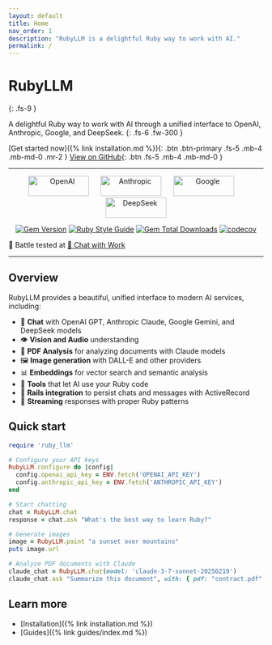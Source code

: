 ```yaml
---
layout: default
title: Home
nav_order: 1
description: "RubyLLM is a delightful Ruby way to work with AI."
permalink: /
---
```


# RubyLLM
{: .fs-9 }

A delightful Ruby way to work with AI through a unified interface to OpenAI, Anthropic, Google, and DeepSeek.
{: .fs-6 .fw-300 }

[Get started now]({% link installation.md %}){: .btn .btn-primary .fs-5 .mb-4 .mb-md-0 .mr-2 }
[View on GitHub](https://github.com/crmne/ruby_llm){: .btn .fs-5 .mb-4 .mb-md-0 }

---
<p align="center">
  <img src="https://upload.wikimedia.org/wikipedia/commons/4/4d/OpenAI_Logo.svg" alt="OpenAI" height="40" width="120">
  &nbsp;&nbsp;&nbsp;&nbsp;
  <img src="https://upload.wikimedia.org/wikipedia/commons/7/78/Anthropic_logo.svg" alt="Anthropic" height="40" width="120">
  &nbsp;&nbsp;&nbsp;&nbsp;
  <img src="https://upload.wikimedia.org/wikipedia/commons/8/8a/Google_Gemini_logo.svg" alt="Google" height="40" width="120">
  &nbsp;&nbsp;&nbsp;&nbsp;
  <img src="https://upload.wikimedia.org/wikipedia/commons/e/ec/DeepSeek_logo.svg" alt="DeepSeek" height="40" width="120">
</p>

<p align="center">
  <a href="https://badge.fury.io/rb/ruby_llm"><img src="https://badge.fury.io/rb/ruby_llm.svg" alt="Gem Version" /></a>
  <a href="https://github.com/testdouble/standard"><img src="https://img.shields.io/badge/code_style-standard-brightgreen.svg" alt="Ruby Style Guide" /></a>
  <a href="https://rubygems.org/gems/ruby_llm"><img alt="Gem Total Downloads" src="https://img.shields.io/gem/dt/ruby_llm"></a>
  <a href="https://codecov.io/gh/crmne/ruby_llm"><img src="https://codecov.io/gh/crmne/ruby_llm/branch/main/graph/badge.svg" alt="codecov" /></a>
</p>

🤺 Battle tested at [💬  Chat with Work](https://chatwithwork.com)

---

## Overview

RubyLLM provides a beautiful, unified interface to modern AI services, including:

- 💬 **Chat** with OpenAI GPT, Anthropic Claude, Google Gemini, and DeepSeek models
- 👁️ **Vision and Audio** understanding
- 📄 **PDF Analysis** for analyzing documents with Claude models
- 🖼️ **Image generation** with DALL-E and other providers
- 📊 **Embeddings** for vector search and semantic analysis
- 🔧 **Tools** that let AI use your Ruby code
- 🚂 **Rails integration** to persist chats and messages with ActiveRecord
- 🌊 **Streaming** responses with proper Ruby patterns

## Quick start

```ruby
require 'ruby_llm'

# Configure your API keys
RubyLLM.configure do |config|
  config.openai_api_key = ENV.fetch('OPENAI_API_KEY')
  config.anthropic_api_key = ENV.fetch('ANTHROPIC_API_KEY')
end

# Start chatting
chat = RubyLLM.chat
response = chat.ask "What's the best way to learn Ruby?"

# Generate images
image = RubyLLM.paint "a sunset over mountains"
puts image.url

# Analyze PDF documents with Claude
claude_chat = RubyLLM.chat(model: 'claude-3-7-sonnet-20250219')
claude_chat.ask "Summarize this document", with: { pdf: "contract.pdf" }
```

## Learn more

- [Installation]({% link installation.md %})
- [Guides]({% link guides/index.md %})
